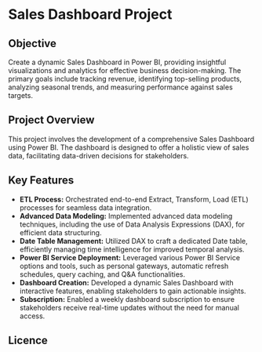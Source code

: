 # Sales Dashboard Project

## Objective
Create a dynamic Sales Dashboard in Power BI, providing insightful visualizations and analytics for effective business decision-making. The primary goals include tracking revenue, identifying top-selling products, analyzing seasonal trends, and measuring performance against sales targets.

## Project Overview
This project involves the development of a comprehensive Sales Dashboard using Power BI. The dashboard is designed to offer a holistic view of sales data, facilitating data-driven decisions for stakeholders.

## Key Features
- **ETL Process:** Orchestrated end-to-end Extract, Transform, Load (ETL) processes for seamless data integration.
- **Advanced Data Modeling:** Implemented advanced data modeling techniques, including the use of Data Analysis Expressions (DAX), for efficient data structuring.
- **Date Table Management:** Utilized DAX to craft a dedicated Date table, efficiently managing time intelligence for improved temporal analysis.
- **Power BI Service Deployment:** Leveraged various Power BI Service options and tools, such as personal gateways, automatic refresh schedules, query caching, and Q&A functionalities.
- **Dashboard Creation:** Developed a dynamic Sales Dashboard with interactive features, enabling stakeholders to gain actionable insights.
- **Subscription:** Enabled a weekly dashboard subscription to ensure stakeholders receive real-time updates without the need for manual access.

## Licence
